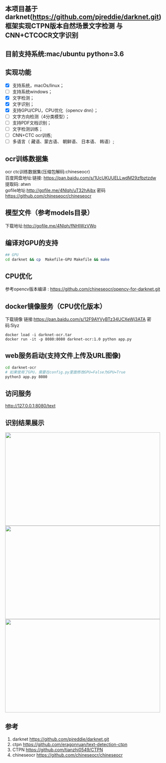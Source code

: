 ## 本项目基于darknet(https://github.com/pjreddie/darknet.git)框架实现CTPN版本自然场景文字检测 与CNN+CTCOCR文字识别
## 目前支持系统:mac/ubuntu python=3.6  
##  实现功能    
- [x]  支持系统，macOs/linux；
- [ ]  支持系统windows；
- [x]  文字检测；  
- [x]  文字识别；  
- [x]  支持GPU/CPU，CPU优化（opencv dnn）； 
- [ ]  文字方向检测（4分类模型）； 
- [ ]  支持PDF文档识别；
- [ ]  文字检测训练；  
- [ ]  CNN+CTC ocr训练;
- [ ]  多语言（ 藏语、蒙古语、 朝鲜语、 日本语、 韩语）;

## ocr训练数据集  
ocr ctc训练数据集(压缩包解码:chineseocr)  
百度网盘地址:链接: https://pan.baidu.com/s/1UcUKUUELLwdM29zfbztzdw 提取码: atwn   
gofile地址:http://gofile.me/4Nlqh/uT32hAjbx 密码 https://github.com/chineseocr/chineseocr     


##  模型文件（参考models目录）  
下载地址:http://gofile.me/4Nlqh/fNHlWzVWo

## 编译对GPU的支持  
``` Bash
## GPU
cd darknet && cp  Makefile-GPU Makefile && make
```
##  CPU优化
参考opencv版本编译 : https://github.com/chineseocr/opencv-for-darknet.git   

## docker镜像服务（CPU优化版本）
下载镜像 链接:https://pan.baidu.com/s/12F9AYVyBTz34UCXeWj3ATA  密码:5lyz
```
docker load -i darknet-ocr.tar
docker run -it -p 8080:8080 darknet-ocr:1.0 python app.py
````
## web服务启动(支持文件上传及URL图像)
``` Bash
cd darknet-ocr
# 如果使用了GPU，需要在config.py里面修改GPU=False为GPU=True
python3 app.py 8080
```

## 访问服务
http://127.0.0.1:8080/text


## 识别结果展示

<img width="500" height="300" src="https://github.com/chineseocr/darknet-ocr/blob/master/test/demo-line.png"/>  
<img width="500" height="300" src="https://github.com/chineseocr/darknet-ocr/blob/master/test/demo-rotate.png"/>   
<img width="500" height="300" src="https://github.com/chineseocr/darknet-ocr/blob/master/test/japanese-demo.png"/>   

## 参考
1. darknet https://github.com/pjreddie/darknet.git               
2. ctpn  https://github.com/eragonruan/text-detection-ctpn    
3. CTPN  https://github.com/tianzhi0549/CTPN       
4. chineseocr https://github.com/chineseocr/chineseocr

